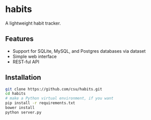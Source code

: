 # habits
A lightweight habit tracker.

## Features
* Support for SQLite, MySQL, and Postgres databases via dataset
* Simple web interface
* REST-ful API

## Installation
```bash
git clone https://github.com/csu/habits.git
cd habits
# make a Python virtual environment, if you want
pip install -r requirements.txt
bower install
python server.py
```